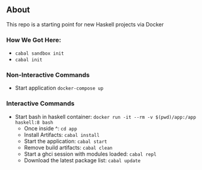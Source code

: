 ## About
This repo is a starting point for new Haskell projects via Docker

### How We Got Here:
* `cabal sandbox init`
* `cabal init`

### Non-Interactive Commands
* Start application `docker-compose up`

### Interactive Commands
* Start bash in haskell container: `docker run -it --rm -v $(pwd)/app:/app haskell:8 bash`
  * Once inside ^: `cd app`
  * Install Artifacts: `cabal install`
  * Start the application: `cabal start`
  * Remove build artifacts: `cabal clean`
  * Start a ghci session with modules loaded: `cabal repl`
  * Download the latest package list: `cabal update`
